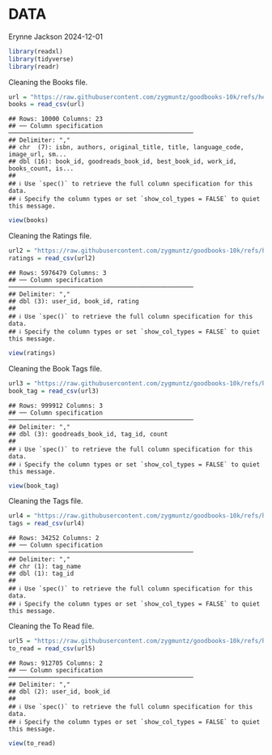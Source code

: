 DATA
================
Erynne Jackson
2024-12-01

``` r
library(readxl)
library(tidyverse)
library(readr)
```

Cleaning the Books file.

``` r
url = "https://raw.githubusercontent.com/zygmuntz/goodbooks-10k/refs/heads/master/books.csv"
books = read_csv(url)
```

    ## Rows: 10000 Columns: 23
    ## ── Column specification ───────────────────────────────────────────────────
    ## Delimiter: ","
    ## chr  (7): isbn, authors, original_title, title, language_code, image_url, sm...
    ## dbl (16): book_id, goodreads_book_id, best_book_id, work_id, books_count, is...
    ## 
    ## ℹ Use `spec()` to retrieve the full column specification for this data.
    ## ℹ Specify the column types or set `show_col_types = FALSE` to quiet this message.

``` r
view(books)
```

Cleaning the Ratings file.

``` r
url2 = "https://raw.githubusercontent.com/zygmuntz/goodbooks-10k/refs/heads/master/ratings.csv"
ratings = read_csv(url2)
```

    ## Rows: 5976479 Columns: 3
    ## ── Column specification ───────────────────────────────────────────────────
    ## Delimiter: ","
    ## dbl (3): user_id, book_id, rating
    ## 
    ## ℹ Use `spec()` to retrieve the full column specification for this data.
    ## ℹ Specify the column types or set `show_col_types = FALSE` to quiet this message.

``` r
view(ratings)
```

Cleaning the Book Tags file.

``` r
url3 = "https://raw.githubusercontent.com/zygmuntz/goodbooks-10k/refs/heads/master/book_tags.csv"
book_tag = read_csv(url3)
```

    ## Rows: 999912 Columns: 3
    ## ── Column specification ───────────────────────────────────────────────────
    ## Delimiter: ","
    ## dbl (3): goodreads_book_id, tag_id, count
    ## 
    ## ℹ Use `spec()` to retrieve the full column specification for this data.
    ## ℹ Specify the column types or set `show_col_types = FALSE` to quiet this message.

``` r
view(book_tag)
```

Cleaning the Tags file.

``` r
url4 = "https://raw.githubusercontent.com/zygmuntz/goodbooks-10k/refs/heads/master/tags.csv"
tags = read_csv(url4)
```

    ## Rows: 34252 Columns: 2
    ## ── Column specification ───────────────────────────────────────────────────
    ## Delimiter: ","
    ## chr (1): tag_name
    ## dbl (1): tag_id
    ## 
    ## ℹ Use `spec()` to retrieve the full column specification for this data.
    ## ℹ Specify the column types or set `show_col_types = FALSE` to quiet this message.

Cleaning the To Read file.

``` r
url5 = "https://raw.githubusercontent.com/zygmuntz/goodbooks-10k/refs/heads/master/to_read.csv"
to_read = read_csv(url5)
```

    ## Rows: 912705 Columns: 2
    ## ── Column specification ───────────────────────────────────────────────────
    ## Delimiter: ","
    ## dbl (2): user_id, book_id
    ## 
    ## ℹ Use `spec()` to retrieve the full column specification for this data.
    ## ℹ Specify the column types or set `show_col_types = FALSE` to quiet this message.

``` r
view(to_read)
```
